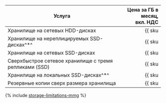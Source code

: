 | Услуга                                                    | Цена за ГБ в месяц,<br>вкл. НДС                                           |
| ----- | ---: |
| Хранилище на сетевых HDD-дисках                           | {{ sku|RUB|mdb.cluster.network-hdd.mongodb|month|string }}               |
| Хранилище на нереплицируемых SSD-дисках^*^       | {{ sku|RUB|mdb.cluster.network-ssd-nonreplicated.mongodb|month|string }} |
| Хранилище на сетевых SSD-дисках                           | {{ sku|RUB|mdb.cluster.network-nvme.mongodb|month|string }}              |
| Сверхбыстрое сетевое хранилище с тремя репликами (SSD) | {{ sku|RUB|mdb.cluster.network-ssd-io-m3.mongodb|month|string }} |
| Хранилище на локальных SSD-дисках^*^             | {{ sku|RUB|mdb.cluster.local-nvme.mongodb|month|string }}                |
| Резервные копии сверх размера хранилища                   | {{ sku|RUB|mdb.cluster.mongodb.backup|month|string }} |

{% include [storage-limitations-mmg](../../_includes/mdb/mmg/storage-limitations-note.md) %}
